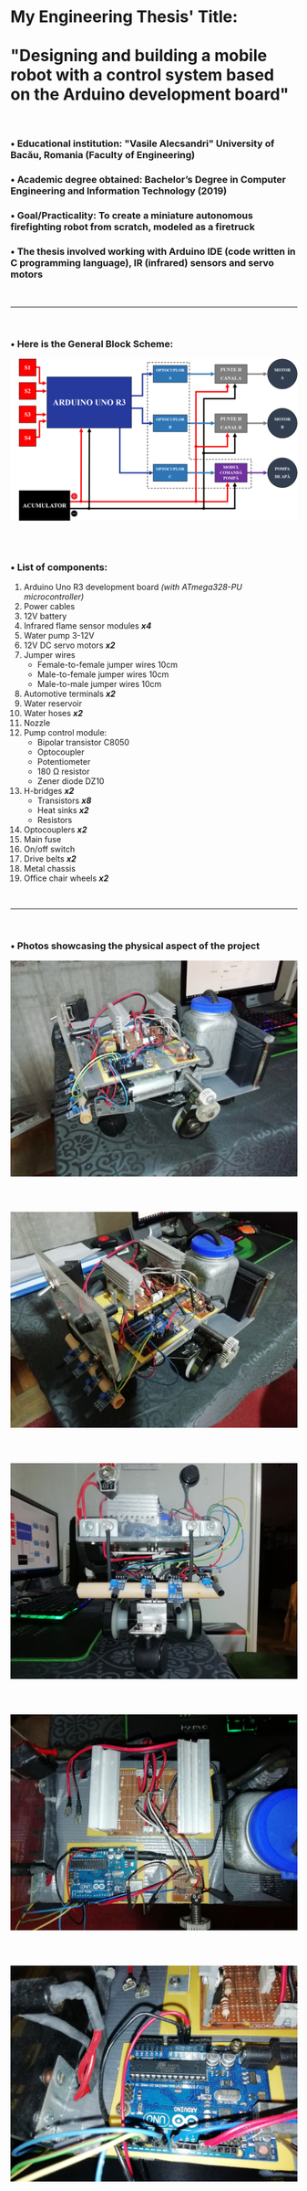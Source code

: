 # My Engineering Thesis' Title: <br><br> "Designing and building a mobile robot with a control system based on the Arduino development board"

<br>

### • Educational institution: "Vasile Alecsandri" University of Bacău, Romania (Faculty of Engineering)

### • Academic degree obtained: Bachelor’s Degree in Computer Engineering and Information Technology (2019)

### • Goal/Practicality: To create a miniature autonomous firefighting robot from scratch, modeled as a firetruck

### • The thesis involved working with Arduino IDE (code written in C programming language), IR (infrared) sensors and servo motors

<br><hr><br>

### • Here is the General Block Scheme:

<a href="https://raw.githubusercontent.com/RomulusMirauta/EngineeringThesis/refs/heads/main/img/Block_Scheme_Final.png">
  <img align="center"
    src="https://raw.githubusercontent.com/RomulusMirauta/EngineeringThesis/refs/heads/main/img/Block_Scheme_Final.png"
    alt="Block_Scheme_Final" />
</a>

<br><br>

### • List of components:

1. Arduino Uno R3 development board *(with ATmega328-PU microcontroller)*
2. Power cables
3. 12V battery
4. Infrared flame sensor modules ***x4***
5. Water pump 3-12V
6. 12V DC servo motors ***x2***
7. Jumper wires
   - Female-to-female jumper wires 10cm
   - Male-to-female jumper wires 10cm
   - Male-to-male jumper wires 10cm
8. Automotive terminals ***x2*** 
9. Water reservoir
10. Water hoses ***x2***
11. Nozzle
12. Pump control module:
    - Bipolar transistor C8050
    - Optocoupler
    - Potentiometer
    - 180 Ω resistor
    - Zener diode DZ10
13. H-bridges ***x2*** 
    - Transistors ***x8*** 
    - Heat sinks ***x2*** 
    - Resistors
14. Optocouplers ***x2*** 
15. Main fuse
16. On/off switch
17. Drive belts ***x2*** 
18. Metal chassis
19. Office chair wheels ***x2*** 

<br><hr><br>

### • Photos showcasing the physical aspect of the project

<a href="https://raw.githubusercontent.com/RomulusMirauta/EngineeringThesis/refs/heads/main/img/IMG_20190902_185350.jpg">
  <img align="center"
    src="https://raw.githubusercontent.com/RomulusMirauta/EngineeringThesis/refs/heads/main/img/IMG_20190902_185350.jpg"
    alt="Firetruck1" />
</a>

<br><br>

<a href="https://raw.githubusercontent.com/RomulusMirauta/EngineeringThesis/refs/heads/main/img/IMG_20190902_185247.jpg">
  <img align="center"
    src="https://raw.githubusercontent.com/RomulusMirauta/EngineeringThesis/refs/heads/main/img/IMG_20190902_185247.jpg"
    alt="Firetruck2" />
</a>

<br><br>

<a href="https://raw.githubusercontent.com/RomulusMirauta/EngineeringThesis/refs/heads/main/img/IMG_20190909_115848.jpg">
  <img align="center"
    src="https://raw.githubusercontent.com/RomulusMirauta/EngineeringThesis/refs/heads/main/img/IMG_20190909_115848.jpg"
    alt="Firetruck3" />
</a>

<br><br>

<a href="https://raw.githubusercontent.com/RomulusMirauta/EngineeringThesis/refs/heads/main/img/IMG_20190909_120011.jpg">
  <img align="center"
    src="https://raw.githubusercontent.com/RomulusMirauta/EngineeringThesis/refs/heads/main/img/IMG_20190909_120011.jpg"
    alt="Firetruck4" />
</a>

<br><br>

<a href="https://raw.githubusercontent.com/RomulusMirauta/EngineeringThesis/refs/heads/main/img/IMG_20190821_111227.jpg">
  <img align="center"
    src="https://raw.githubusercontent.com/RomulusMirauta/EngineeringThesis/refs/heads/main/img/IMG_20190821_111227.jpg"
    alt="Firetruck5" />
</a>

<br><br>